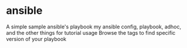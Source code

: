 # ansible
A simple sample ansible's playbook
my ansible config, playbook, adhoc, and the other things for tutorial usage
Browse the tags to find specific version of your playbook